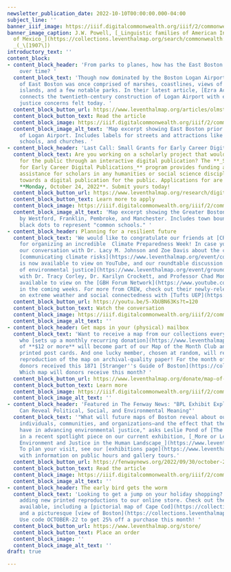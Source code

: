 ```yaml
---
newsletter_publication_date: 2022-10-10T00:00:00.000-04:00
subject_line: ''
banner_iiif_image: https://iiif.digitalcommonwealth.org/iiif/2/commonwealth:7h149w944/877,3064,3196,1087/2000,/0/default.jpg
banner_image_caption: J.W. Powell, [_Linguistic families of American Indians north
  of Mexico_](https://collections.leventhalmap.org/search/commonwealth:7h149w93v)
  _(_\[1907\])
introductory_text: ''
content_block:
- content_block_header: 'From parks to planes, how has the East Boston landscape changed
    over time? '
  content_block_text: 'Though now dominated by the Boston Logan Airport, the landscape
    of East Boston was once comprised of marshes, coastlines, views of the harbor
    islands, and a few notable parks. In their latest article, [Ezra Acevedo](https://www.leventhalmap.org/author/ezra-acevedo/)
    connects the twentieth-century construction of Logan Airport with environmental
    justice concerns felt today. '
  content_block_button_url: https://www.leventhalmap.org/articles/olmsted-to-airport-east-boston-and-urban-development/
  content_block_button_text: Read the article
  content_block_image: https://iiif.digitalcommonwealth.org/iiif/2/commonwealth:9s161922w/1943,3633,3268,2749/2000,/0/default.jpg
  content_block_image_alt_text: 'Map excerpt showing East Boston prior to construction
    of Logan Airport. Includes labels for streets and attractions like playgrounds,
    schools, and churches. '
- content_block_header: 'Last Call: Small Grants for Early Career Digital Publications '
  content_block_text: Are you working on a scholarly project that would come alive
    for the public through an interactive digital publication? The **_Small Grants
    for Early Career Digital Publications_** program provides funding and technical
    assistance for scholars in any humanities or social science discipline working
    towards a digital publication for the public. Applications for are open through
    **Monday, October 24, 2022**. Submit yours today!
  content_block_button_url: https://www.leventhalmap.org/research/digital-publication-small-grants/
  content_block_button_text: Learn more to apply
  content_block_image: https://iiif.digitalcommonwealth.org/iiif/2/commonwealth:cj82kx58h/3653,896,1237,1220/2000,/0/default.jpg
  content_block_image_alt_text: 'Map excerpt showing the Greater Boston area, bounded
    by Westford, Franklin, Pembroke, and Manchester. Includes town boundaries and
    black dots to represent "common schools." '
- content_block_header: Planning for a resilient future
  content_block_text: 'We would like to congratulate our friends at [CREW](https://www.climatecrew.org/)
    for organizing an incredible  Climate Preparedness Week! In case you missed it,
    our conversation with Dr. Lacy M. Johnson and Zoe Davis about the challenges of
    [communicating climate risks](https://www.leventhalmap.org/event/communicating-climate-risk/)
    is now available to view on YouTube, and our roundtable discussion on [narratives
    of environmental justice](https://www.leventhalmap.org/event/ground-truth-shaping-narratives-of-environmental-justice/)
    with Dr. Tracy Corley, Dr. Karilyn Crockett, and Professor Chad Montrie will be
    available to view on the [GBH Forum Network](https://www.youtube.com/c/gbhforumnetwork)
    in the coming weeks. For more from CREW, check out their newly-released [study](https://www.climatecrew.org/tufts_social_study)
    on extreme weather and social connectedness with [Tufts UEP](https://as.tufts.edu/uep/). '
  content_block_button_url: https://youtu.be/5-XbUBN63Ks?t=120
  content_block_button_text: Watch the conversation
  content_block_image: https://iiif.digitalcommonwealth.org/iiif/2/commonwealth:q524n701t/668,307,4915,5395/,2000/0/default.jpg
  content_block_image_alt_text: ''
- content_block_header: Get maps in your (physical) mailbox
  content_block_text: 'Want to receive a map from our collections every month? Anyone
    who [sets up a monthly recurring donation](https://www.leventhalmap.org/donate/?form=MAPOFTHEMONTH)
    of **$12 or more** will become part of our Map of the Month Club and receive monthly
    printed post cards. And one lucky member, chosen at random, will receive a full-size
    reproduction of the map on archival-quality paper! For the month of September,
    donors received this 1871 [Stranger''s Guide of Boston](https://collections.leventhalmap.org/search/commonwealth:9s161g99j).
    Which map will donors receive this month? '
  content_block_button_url: https://www.leventhalmap.org/donate/map-of-the-month/
  content_block_button_text: Learn more
  content_block_image: https://iiif.digitalcommonwealth.org/iiif/2/commonwealth:9s161h003/4936,3077,2592,2793/2000,/0/default.jpg
  content_block_image_alt_text: ''
- content_block_header: 'Featured in The Fenway News: "BPL Exhibit Explores How Maps
    Can Reveal Political, Social, and Environmental Meaning"'
  content_block_text: '"What will future maps of Boston reveal about our choices—as
    individuals, communities, and organizations—and the effect that these choices
    have in advancing environmental justice," asks Leslie Pond of [The Fenway News](https://fenwaynews.org/)
    in a recent spotlight piece on our current exhibition, [_More or Less in Common:
    Environment and Justice in the Human Landscape_](https://www.leventhalmap.org/digital-exhibitions/more-or-less-in-common/).
    To plan your visit, see our [exhibitions page](https://www.leventhalmap.org/exhibitions/visit/)
    with information on public hours and gallery tours.'
  content_block_button_url: https://fenwaynews.org/2022/09/30/october-2022/
  content_block_button_text: Read the article
  content_block_image: https://iiif.digitalcommonwealth.org/iiif/2/commonwealth:1257c510t/3303,609,4158,4484/,2000/0/default.jpg
  content_block_image_alt_text: ''
- content_block_header: The early bird gets the worm
  content_block_text: 'Looking to get a jump on your holiday shopping? We''ve been
    adding new printed reproductions to our online store. Check out the new choices
    available, including a [pictorial map of Cape Cod](https://collections.leventhalmap.org/search/commonwealth:jh343z21h)
    and a picturesque [view of Boston](https://collections.leventhalmap.org/search/commonwealth:4m90f846t).
    Use code OCTOBER-22 to get 25% off a purchase this month! '
  content_block_button_url: https://www.leventhalmap.org/store/
  content_block_button_text: Place an order
  content_block_image: ''
  content_block_image_alt_text: ''
draft: true

---
```

